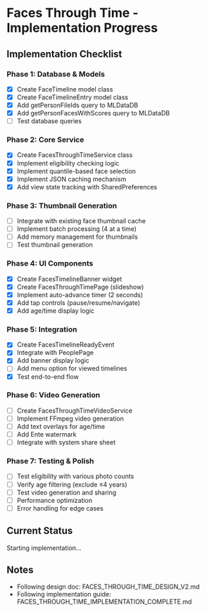 # Faces Through Time - Implementation Progress

## Implementation Checklist

### Phase 1: Database & Models
- [x] Create FaceTimeline model class
- [x] Create FaceTimelineEntry model class
- [x] Add getPersonFileIds query to MLDataDB
- [x] Add getPersonFacesWithScores query to MLDataDB
- [ ] Test database queries

### Phase 2: Core Service
- [x] Create FacesThroughTimeService class
- [x] Implement eligibility checking logic
- [x] Implement quantile-based face selection
- [x] Implement JSON caching mechanism
- [x] Add view state tracking with SharedPreferences

### Phase 3: Thumbnail Generation
- [ ] Integrate with existing face thumbnail cache
- [ ] Implement batch processing (4 at a time)
- [ ] Add memory management for thumbnails
- [ ] Test thumbnail generation

### Phase 4: UI Components
- [x] Create FacesTimelineBanner widget
- [x] Create FacesThroughTimePage (slideshow)
- [x] Implement auto-advance timer (2 seconds)
- [x] Add tap controls (pause/resume/navigate)
- [x] Add age/time display logic

### Phase 5: Integration
- [x] Create FacesTimelineReadyEvent
- [x] Integrate with PeoplePage
- [x] Add banner display logic
- [ ] Add menu option for viewed timelines
- [x] Test end-to-end flow

### Phase 6: Video Generation
- [ ] Create FacesThroughTimeVideoService
- [ ] Implement FFmpeg video generation
- [ ] Add text overlays for age/time
- [ ] Add Ente watermark
- [ ] Integrate with system share sheet

### Phase 7: Testing & Polish
- [ ] Test eligibility with various photo counts
- [ ] Verify age filtering (exclude ≤4 years)
- [ ] Test video generation and sharing
- [ ] Performance optimization
- [ ] Error handling for edge cases

## Current Status
Starting implementation...

## Notes
- Following design doc: FACES_THROUGH_TIME_DESIGN_V2.md
- Following implementation guide: FACES_THROUGH_TIME_IMPLEMENTATION_COMPLETE.md